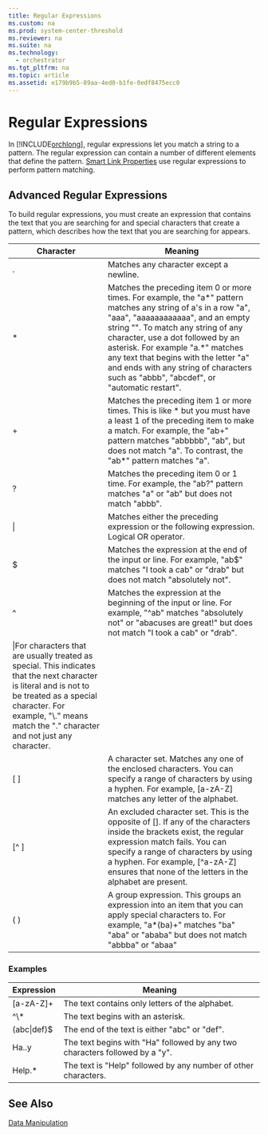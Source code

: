 ```yaml
---
title: Regular Expressions
ms.custom: na
ms.prod: system-center-threshold
ms.reviewer: na
ms.suite: na
ms.technology: 
  - orchestrator
ms.tgt_pltfrm: na
ms.topic: article
ms.assetid: e179b9b5-89aa-4ed0-b1fe-0edf8475ecc0
---
```

# Regular Expressions
In [!INCLUDE[orchlong](../../orch/deploy/includes/orchlong_md.md)], regular expressions let you match a string to a pattern. The regular expression can contain a number of different elements that define the pattern. [Smart Link Properties](assetId:///334614e1-4192-46b5-868b-13d4d61b9fcb) use regular expressions to perform pattern matching.  
  
## Advanced Regular Expressions  
To build regular expressions, you must create an expression that contains the text that you are searching for and special characters that create a pattern, which describes how the text that you are searching for appears.  
  
|Character|Meaning|  
|-------------|-----------|  
|.|Matches any character except a newline.|  
|\*|Matches the preceding item 0 or more times. For example, the "a\*" pattern matches any string of a's in a row "a", "aaa", "aaaaaaaaaaaa", and an empty string "". To match any string of any character, use a dot followed by an asterisk. For example "a.\*" matches any text that begins with the letter "a" and ends with any string of characters such as "abbb", "abcdef", or "automatic restart".|  
|\+|Matches the preceding item 1 or more times. This is like \* but you must have a least 1 of the preceding item to make a match. For example, the "ab\+" pattern matches "abbbbb", "ab", but does not match "a". To contrast, the "ab\*" pattern matches "a".|  
|?|Matches the preceding item 0 or 1 time. For example, the "ab?" pattern matches "a" or "ab" but does not match "abbb".|  
|&#124;|Matches either the preceding expression or the following expression. Logical OR operator.|  
|$|Matches the expression at the end of the input or line. For example, "ab$" matches "I took a cab" or "drab" but does not match "absolutely not".|  
|^|Matches the expression at the beginning of the input or line. For example, "^ab" matches "absolutely not" or "abacuses are great\!" but does not match "I took a cab" or "drab".|  
|\\|For characters that are usually treated as special. This indicates that the next character is literal and is not to be treated as a special character. For example, "\\." means match the "." character and not just any character.|  
|\[ \]|A character set. Matches any one of the enclosed characters. You can specify a range of characters by using a hyphen. For example, \[a\-zA\-Z\] matches any letter of the alphabet.|  
|\[^ \]|An excluded character set. This is the opposite of \[\]. If any of the characters inside the brackets exist, the regular expression match fails. You can specify a range of characters by using a hyphen. For example, \[^a\-zA\-Z\] ensures that none of the letters in the alphabet are present.|  
|\( \)|A group expression. This groups an expression into an item that you can apply special characters to. For example, "a\*\(ba\)\+" matches "ba" "aba" or "ababa" but does not match "abbba" or "abaa"|  
  
### Examples  
  
|Expression|Meaning|  
|--------------|-----------|  
|\[a\-zA\-Z\]\+|The text contains only letters of the alphabet.|  
|^\\\*|The text begins with an asterisk.|  
|\(abc&#124;def\)$|The end of the text is either "abc" or "def".|  
|Ha..y|The text begins with "Ha" followed by any two characters followed by a "y".|  
|Help.\*|The text is "Help" followed by any number of other characters.|  
  
## See Also  
[Data Manipulation](../../orch/manage/Data-Manipulation.md)  
  
